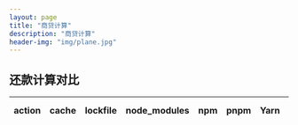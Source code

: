 ```yaml
---
layout: page
title: "商贷计算"
description: "商贷计算"
header-img: "img/plane.jpg"
---
```


## 还款计算对比

|action | cache | lockfile | node_modules | npm | pnpm | Yarn | Yarn PnP |
|-------|------:|:--------:|:------------:|:---:|:----:|:----:|:--------:|
